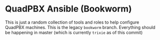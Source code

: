 # QuadPBX Ansible (Bookworm)

This is just a random collection of tools and roles to help configure
QuadPBX machines. This is the legacy `bookworm` branch. Everything
should be happening in master (which is currently `trixie` as of this
commit)

